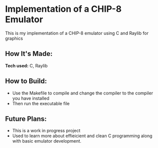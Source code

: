 # Implementation of a CHIP-8 Emulator
This is my implementation of a CHIP-8 emulator using C and Raylib for graphics

## How It's Made:
**Tech used:** C, Raylib

## How to Build:
- Use the Makefile to compile and change the compiler to the compiler you have installed
- Then run the executable file

## Future Plans:
- This is a work in progress project
- Used to learn more about effieicient and clean C programming along with basic emulator development.

